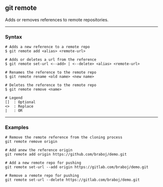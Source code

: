 ## git remote 
Adds or removes references to remote repositories.

-------------------------------------------------------------------------------
### Syntax
```shell
# Adds a new reference to a remote repo
$ git remote add <alias> <remote-url>

# Adds or deletes a url from the reference 
$ git remote set-url <--add> | <--delete> <alias> <remote-url>

# Renames the reference to the remote repo
$ git remote rename <old name> <new name>

# Deletes the reference to the remote repo
$ git remote remove <name>

# Legend
[]  : Optional
<>  : Replace
|   : OR
```

-------------------------------------------------------------------------------
### Examples
```shell
# Remove the remote reference from the cloning process 
git remote remove origin

# Add anew the reference origin
git remote add origin https://github.com/braboj/demo.git

# Add a new remote repo for pushing
git remote set-url --add origin https://gitlab.com/braboj/demo.git

# Remove a remote repo for pushing
git remote set-url --delete https://gitlab.com/braboj/demo.git
```

